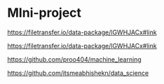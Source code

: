 # MIni-project








https://filetransfer.io/data-package/lGWHJACx#link



https://filetransfer.io/data-package/lGWHJACx#link









https://github.com/proo404/machine_learning




https://github.com/itsmeabhishekn/data_science
